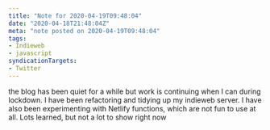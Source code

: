 ```yaml
---
title: "Note for 2020-04-19T09:48:04"
date: "2020-04-18T21:48:04Z"
meta: "note posted on 2020-04-19T09:48:04"
tags:
- Indieweb
- javascript
syndicationTargets:
- Twitter
---
```

the blog has been quiet for a while but work is continuing when I can during lockdown.
I have been refactoring and tidying up my indieweb server. I have also been experimenting with Netlify functions, which are not fun to use at all. Lots learned, but not a lot to show right now
